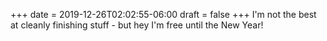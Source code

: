 +++
date = 2019-12-26T02:02:55-06:00
draft = false
+++
I'm not the best at cleanly finishing stuff - but hey I'm free until the New Year!